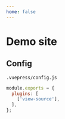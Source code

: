 ```yaml
---
home: false
---
```

# Demo site


## Config

`.vuepress/config.js`

```js
module.exports = {
  plugins: [
    ['view-source'],
  ],
};
```
